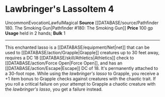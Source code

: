 ﻿---
bulk: '1'
id: '1598'
item_category: Held Items
level: '4'
name: Lawbringer's Lasso
price: 100 gp
rarity: Uncommon
school: Evocation
source: '[[DATABASE/source/Pathfinder 180. The Smoking Gun|Pathfinder #180: The Smoking
  Gun]]'
subcategory: helditem
trait:
- '[[DATABASE/trait/Evocation|Evocation]]'
- '[[DATABASE/trait/Lawful|Lawful]]'
- '[[DATABASE/trait/Magical|Magical]]'
- '[[DATABASE/trait/Uncommon|Uncommon]]'
type: Item
usage: held in 2 hands

---
# Lawbringer's Lasso<span class="item-type">Item 4</span>

<span class="trait-uncommon item-trait">Uncommon</span><span class="item-trait">Evocation</span><span class="item-trait">Lawful</span><span class="item-trait">Magical</span>
**Source** [[DATABASE/source/Pathfinder 180. The Smoking Gun|Pathfinder #180: The Smoking Gun]]
**Price** 100 gp
**Usage** held in 2 hands; **Bulk** 1

---
This enchanted lasso is a [[DATABASE/equipment/Net|net]] that can be used to [[DATABASE/action/Grapple|Grapple]] creatures up to 30 feet away, requires a DC 18 [[DATABASE/skill/Athletics|Athletics]] check to [[DATABASE/action/Force Open|Force Open]], and has an [[DATABASE/action/Escape|Escape]] DC of 18. It's permanently attached to a 30-foot rope.
 While using the _lawbringer's lasso_ to Grapple, you receive a +1 item bonus to Grapple checks against creatures with the chaotic trait. If you roll a critical failure on your attempt to Grapple a chaotic creature with the _lawbringer's lasso_, you get a failure instead.